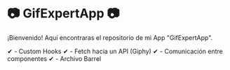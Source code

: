 # 📷 GifExpertApp 📷

¡Bienvenido! Aquí encontraras el repositorio de mi App "GifExpertApp".

✔ - Custom Hooks
✔ - Fetch hacia un API (Giphy)
✔ - Comunicación entre componentes
✔ - Archivo Barrel
